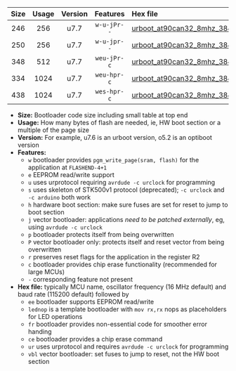 |Size|Usage|Version|Features|Hex file|
|:-:|:-:|:-:|:-:|:--|
|246|256|u7.7|`w-u-jPr--`|[urboot_at90can32_8mhz_38400bps_lednop_ur_vbl.hex](https://raw.githubusercontent.com/stefanrueger/urboot.hex/main/mcus/at90can32/fcpu_8mhz/38400_bps/urboot_at90can32_8mhz_38400bps_lednop_ur_vbl.hex)|
|250|256|u7.7|`w-u-jpr--`|[urboot_at90can32_8mhz_38400bps_lednop_fr_ur_vbl.hex](https://raw.githubusercontent.com/stefanrueger/urboot.hex/main/mcus/at90can32/fcpu_8mhz/38400_bps/urboot_at90can32_8mhz_38400bps_lednop_fr_ur_vbl.hex)|
|348|512|u7.7|`weu-jPr-c`|[urboot_at90can32_8mhz_38400bps_ee_lednop_fr_ce_ur_vbl.hex](https://raw.githubusercontent.com/stefanrueger/urboot.hex/main/mcus/at90can32/fcpu_8mhz/38400_bps/urboot_at90can32_8mhz_38400bps_ee_lednop_fr_ce_ur_vbl.hex)|
|334|1024|u7.7|`weu-hpr-c`|[urboot_at90can32_8mhz_38400bps_ee_lednop_fr_ce_ur.hex](https://raw.githubusercontent.com/stefanrueger/urboot.hex/main/mcus/at90can32/fcpu_8mhz/38400_bps/urboot_at90can32_8mhz_38400bps_ee_lednop_fr_ce_ur.hex)|
|438|1024|u7.7|`wes-hpr-c`|[urboot_at90can32_8mhz_38400bps_ee_lednop_fr_ce.hex](https://raw.githubusercontent.com/stefanrueger/urboot.hex/main/mcus/at90can32/fcpu_8mhz/38400_bps/urboot_at90can32_8mhz_38400bps_ee_lednop_fr_ce.hex)|

- **Size:** Bootloader code size including small table at top end
- **Usage:** How many bytes of flash are needed, ie, HW boot section or a multiple of the page size
- **Version:** For example, u7.6 is an urboot version, o5.2 is an optiboot version
- **Features:**
  + `w` bootloader provides `pgm_write_page(sram, flash)` for the application at `FLASHEND-4+1`
  + `e` EEPROM read/write support
  + `u` uses urprotocol requiring `avrdude -c urclock` for programming
  + `s` uses skeleton of STK500v1 protocol (deprecated); `-c urclock` and `-c arduino` both work
  + `h` hardware boot section: make sure fuses are set for reset to jump to boot section
  + `j` vector bootloader: applications *need to be patched externally*, eg, using `avrdude -c urclock`
  + `p` bootloader protects itself from being overwritten
  + `P` vector bootloader only: protects itself and reset vector from being overwritten
  + `r` preserves reset flags for the application in the register R2
  + `c` bootloader provides chip erase functionality (recommended for large MCUs)
  + `-` corresponding feature not present
- **Hex file:** typically MCU name, oscillator frequency (16 MHz default) and baud rate (115200 default) followed by
  + `ee` bootloader supports EEPROM read/write
  + `lednop` is a template bootloader with `mov rx,rx` nops as placeholders for LED operations
  + `fr` bootloader provides non-essential code for smoother error handing
  + `ce` bootloader provides a chip erase command
  + `ur` uses urprotocol and requires `avrdude -c urclock` for programming
  + `vbl` vector bootloader: set fuses to jump to reset, not the HW boot section
